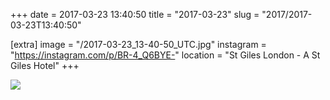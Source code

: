 +++
date = 2017-03-23 13:40:50
title = "2017-03-23"
slug = "2017/2017-03-23T13:40:50"

[extra]
image = "/2017-03-23_13-40-50_UTC.jpg"
instagram = "https://instagram.com/p/BR-4_Q6BYE-"
location = "St Giles London - A St Giles Hotel"
+++

<img src="/2017-03-23_13-40-50_UTC.jpg" />
